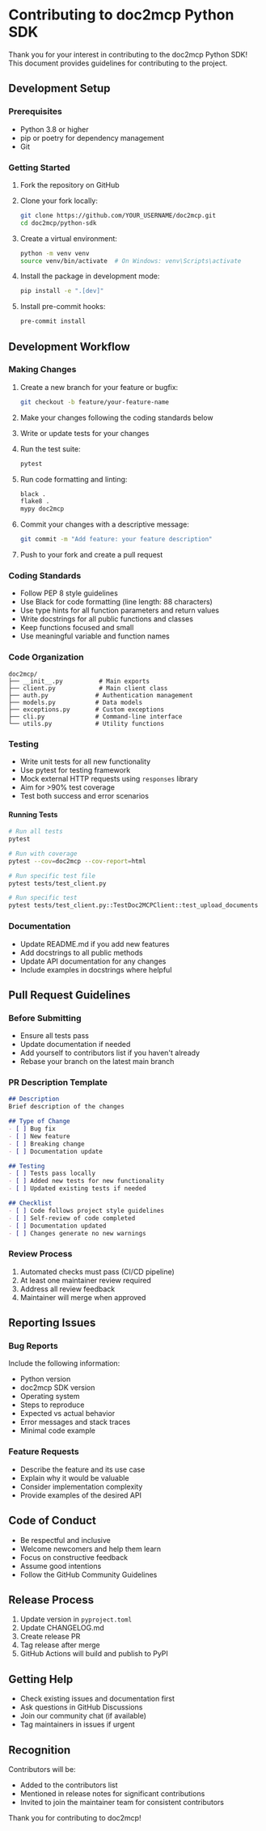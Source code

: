 # Contributing to doc2mcp Python SDK

Thank you for your interest in contributing to the doc2mcp Python SDK! This document provides guidelines for contributing to the project.

## Development Setup

### Prerequisites

- Python 3.8 or higher
- pip or poetry for dependency management
- Git

### Getting Started

1. Fork the repository on GitHub
2. Clone your fork locally:
   ```bash
   git clone https://github.com/YOUR_USERNAME/doc2mcp.git
   cd doc2mcp/python-sdk
   ```

3. Create a virtual environment:
   ```bash
   python -m venv venv
   source venv/bin/activate  # On Windows: venv\Scripts\activate
   ```

4. Install the package in development mode:
   ```bash
   pip install -e ".[dev]"
   ```

5. Install pre-commit hooks:
   ```bash
   pre-commit install
   ```

## Development Workflow

### Making Changes

1. Create a new branch for your feature or bugfix:
   ```bash
   git checkout -b feature/your-feature-name
   ```

2. Make your changes following the coding standards below

3. Write or update tests for your changes

4. Run the test suite:
   ```bash
   pytest
   ```

5. Run code formatting and linting:
   ```bash
   black .
   flake8 .
   mypy doc2mcp
   ```

6. Commit your changes with a descriptive message:
   ```bash
   git commit -m "Add feature: your feature description"
   ```

7. Push to your fork and create a pull request

### Coding Standards

- Follow PEP 8 style guidelines
- Use Black for code formatting (line length: 88 characters)
- Use type hints for all function parameters and return values
- Write docstrings for all public functions and classes
- Keep functions focused and small
- Use meaningful variable and function names

### Code Organization

```
doc2mcp/
├── __init__.py          # Main exports
├── client.py            # Main client class
├── auth.py             # Authentication management
├── models.py           # Data models
├── exceptions.py       # Custom exceptions
├── cli.py              # Command-line interface
└── utils.py            # Utility functions
```

### Testing

- Write unit tests for all new functionality
- Use pytest for testing framework
- Mock external HTTP requests using `responses` library
- Aim for >90% test coverage
- Test both success and error scenarios

#### Running Tests

```bash
# Run all tests
pytest

# Run with coverage
pytest --cov=doc2mcp --cov-report=html

# Run specific test file
pytest tests/test_client.py

# Run specific test
pytest tests/test_client.py::TestDoc2MCPClient::test_upload_documents
```

### Documentation

- Update README.md if you add new features
- Add docstrings to all public methods
- Update API documentation for any changes
- Include examples in docstrings where helpful

## Pull Request Guidelines

### Before Submitting

- Ensure all tests pass
- Update documentation if needed
- Add yourself to contributors list if you haven't already
- Rebase your branch on the latest main branch

### PR Description Template

```markdown
## Description
Brief description of the changes

## Type of Change
- [ ] Bug fix
- [ ] New feature
- [ ] Breaking change
- [ ] Documentation update

## Testing
- [ ] Tests pass locally
- [ ] Added new tests for new functionality
- [ ] Updated existing tests if needed

## Checklist
- [ ] Code follows project style guidelines
- [ ] Self-review of code completed
- [ ] Documentation updated
- [ ] Changes generate no new warnings
```

### Review Process

1. Automated checks must pass (CI/CD pipeline)
2. At least one maintainer review required
3. Address all review feedback
4. Maintainer will merge when approved

## Reporting Issues

### Bug Reports

Include the following information:
- Python version
- doc2mcp SDK version
- Operating system
- Steps to reproduce
- Expected vs actual behavior
- Error messages and stack traces
- Minimal code example

### Feature Requests

- Describe the feature and its use case
- Explain why it would be valuable
- Consider implementation complexity
- Provide examples of the desired API

## Code of Conduct

- Be respectful and inclusive
- Welcome newcomers and help them learn
- Focus on constructive feedback
- Assume good intentions
- Follow the GitHub Community Guidelines

## Release Process

1. Update version in `pyproject.toml`
2. Update CHANGELOG.md
3. Create release PR
4. Tag release after merge
5. GitHub Actions will build and publish to PyPI

## Getting Help

- Check existing issues and documentation first
- Ask questions in GitHub Discussions
- Join our community chat (if available)
- Tag maintainers in issues if urgent

## Recognition

Contributors will be:
- Added to the contributors list
- Mentioned in release notes for significant contributions
- Invited to join the maintainer team for consistent contributors

Thank you for contributing to doc2mcp!